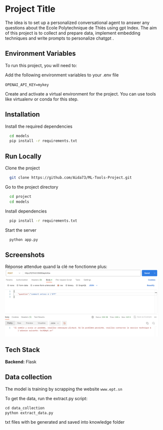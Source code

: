 
# Project Title

The idea is to set up a personalized conversational agent to answer any questions about the Ecole Polytechnique de Thiès using gpt Index.
The aim of this project is to collect and prepare data, implement embedding techniques and write prompts to personalize chatgpt .


## Environment Variables

To run this project, you will need to:

Add the following environment variables to your .env file

`OPENAI_API_KEY=mykey`

Create and activate a virtual environment for the project. You can use tools like virtualenv or conda for this step.








## Installation

Install the required dependencies

```bash
  cd models
  pip install -r requirements.txt
```
    
## Run Locally

Clone the project

```bash
  git clone https://github.com/Aida73/ML-Tools-Project.git
```

Go to the project directory

```bash
  cd project
  cd models
```

Install dependencies

```bash
  pip install -r requirements.txt
```

Start the server

```bash
  python app.py
```


## Screenshots
Réponse attendue quand la clé ne fonctionne plus:
![App Screenshot](/screenshots/keyBlocked.png?raw=true)


## Tech Stack

**Backend:** Flask



## Data collection

The model is training by scrapping the website `www.ept.sn`

To get the data, run the extract.py script:

```
cd data_collection
python extract_data.py

```
txt files with be generated and saved into knowledge folder
